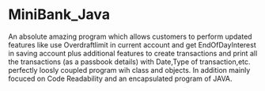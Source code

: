 # MiniBank_Java
An absolute amazing program which allows customers to perform updated features like use Overdraftlimit in current account and get EndOfDayInterest in saving account plus additional features to create transactions and print all the transactions (as a passbook details) with Date,Type of transaction,etc.  perfectly loosly coupled program wih class and objects. In addition mainly focuced on Code Readability and an encapsulated program of JAVA. 
